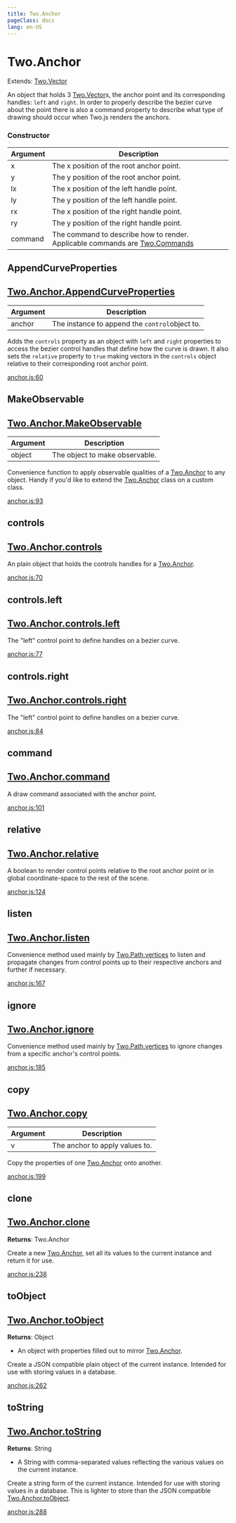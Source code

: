 ```yaml
---
title: Two.Anchor
pageClass: docs
lang: en-US
---
```


# Two.Anchor


<div class="extends">

Extends: [Two.Vector](/docs/vector/)

</div>


An object that holds 3 [Two.Vector](/docs/vector/)s, the anchor point and its corresponding handles: `left` and `right`. In order to properly describe the bezier curve about the point there is also a command property to describe what type of drawing should occur when Two.js renders the anchors.


<div class="meta">
  <custom-button text="Source" type="source" href="https://github.com/jonobr1/two.js/blob/main/src/anchor.js" />
</div>



### Constructor


| Argument | Description |
| ---- | ----------- |
|  x  | The x position of the root anchor point. |
|  y  | The y position of the root anchor point. |
|  lx  | The x position of the left handle point. |
|  ly  | The y position of the left handle point. |
|  rx  | The x position of the right handle point. |
|  ry  | The y position of the right handle point. |
|  command  | The command to describe how to render. Applicable commands are [Two.Commands](/docs/two/) |



<div class="static function ">

## AppendCurveProperties

<h2 class="longname" aria-hidden="true"><a href="#AppendCurveProperties"><span class="prefix">Two.Anchor.</span><span class="shortname">AppendCurveProperties</span></a></h2>












<div class="params">

| Argument | Description |
| ---- | ----------- |
|  anchor  | The instance to append the `control`object to. |
</div>




<div class="description">

Adds the `controls` property as an object with `left` and `right` properties to access the bezier control handles that define how the curve is drawn. It also sets the `relative` property to `true` making vectors in the `controls` object relative to their corresponding root anchor point.

</div>





<div class="meta">

  <a class="lineno" target="_blank" rel="noopener noreferrer" href="https://github.com/jonobr1/two.js/blob/main/src/anchor.js#L60">
    anchor.js:60
  </a>

</div>




</div>



<div class="static function ">

## MakeObservable

<h2 class="longname" aria-hidden="true"><a href="#MakeObservable"><span class="prefix">Two.Anchor.</span><span class="shortname">MakeObservable</span></a></h2>












<div class="params">

| Argument | Description |
| ---- | ----------- |
|  object  | The object to make observable. |
</div>




<div class="description">

Convenience function to apply observable qualities of a [Two.Anchor](/docs/anchor/) to any object. Handy if you'd like to extend the [Two.Anchor](/docs/anchor/) class on a custom class.

</div>





<div class="meta">

  <a class="lineno" target="_blank" rel="noopener noreferrer" href="https://github.com/jonobr1/two.js/blob/main/src/anchor.js#L93">
    anchor.js:93
  </a>

</div>




</div>



<div class="instance member ">

## controls

<h2 class="longname" aria-hidden="true"><a href="#controls"><span class="prefix">Two.Anchor.</span><span class="shortname">controls</span></a></h2>










<div class="properties">



</div>






<div class="description">

An plain object that holds the controls handles for a [Two.Anchor](/docs/anchor/).

</div>





<div class="meta">

  <a class="lineno" target="_blank" rel="noopener noreferrer" href="https://github.com/jonobr1/two.js/blob/main/src/anchor.js#L70">
    anchor.js:70
  </a>

</div>




</div>



<div class="instance member ">

## controls.left

<h2 class="longname" aria-hidden="true"><a href="#controls.left"><span class="prefix">Two.Anchor.</span><span class="shortname">controls.left</span></a></h2>










<div class="properties">



</div>






<div class="description">

The "left" control point to define handles on a bezier curve.

</div>





<div class="meta">

  <a class="lineno" target="_blank" rel="noopener noreferrer" href="https://github.com/jonobr1/two.js/blob/main/src/anchor.js#L77">
    anchor.js:77
  </a>

</div>




</div>



<div class="instance member ">

## controls.right

<h2 class="longname" aria-hidden="true"><a href="#controls.right"><span class="prefix">Two.Anchor.</span><span class="shortname">controls.right</span></a></h2>










<div class="properties">



</div>






<div class="description">

The "left" control point to define handles on a bezier curve.

</div>





<div class="meta">

  <a class="lineno" target="_blank" rel="noopener noreferrer" href="https://github.com/jonobr1/two.js/blob/main/src/anchor.js#L84">
    anchor.js:84
  </a>

</div>




</div>



<div class="instance member ">

## command

<h2 class="longname" aria-hidden="true"><a href="#command"><span class="prefix">Two.Anchor.</span><span class="shortname">command</span></a></h2>










<div class="properties">



</div>






<div class="description">

A draw command associated with the anchor point.

</div>





<div class="meta">

  <a class="lineno" target="_blank" rel="noopener noreferrer" href="https://github.com/jonobr1/two.js/blob/main/src/anchor.js#L101">
    anchor.js:101
  </a>

</div>




</div>



<div class="instance member ">

## relative

<h2 class="longname" aria-hidden="true"><a href="#relative"><span class="prefix">Two.Anchor.</span><span class="shortname">relative</span></a></h2>










<div class="properties">



</div>






<div class="description">

A boolean to render control points relative to the root anchor point or in global coordinate-space to the rest of the scene.

</div>





<div class="meta">

  <a class="lineno" target="_blank" rel="noopener noreferrer" href="https://github.com/jonobr1/two.js/blob/main/src/anchor.js#L124">
    anchor.js:124
  </a>

</div>




</div>



<div class="instance function ">

## listen

<h2 class="longname" aria-hidden="true"><a href="#listen"><span class="prefix">Two.Anchor.</span><span class="shortname">listen</span></a></h2>















<div class="description">

Convenience method used mainly by [Two.Path.vertices](/docs/path/#vertices) to listen and propagate changes from control points up to their respective anchors and further if necessary.

</div>





<div class="meta">

  <a class="lineno" target="_blank" rel="noopener noreferrer" href="https://github.com/jonobr1/two.js/blob/main/src/anchor.js#L167">
    anchor.js:167
  </a>

</div>




</div>



<div class="instance function ">

## ignore

<h2 class="longname" aria-hidden="true"><a href="#ignore"><span class="prefix">Two.Anchor.</span><span class="shortname">ignore</span></a></h2>















<div class="description">

Convenience method used mainly by [Two.Path.vertices](/docs/path/#vertices) to ignore changes from a specific anchor's control points.

</div>





<div class="meta">

  <a class="lineno" target="_blank" rel="noopener noreferrer" href="https://github.com/jonobr1/two.js/blob/main/src/anchor.js#L185">
    anchor.js:185
  </a>

</div>




</div>



<div class="instance function ">

## copy

<h2 class="longname" aria-hidden="true"><a href="#copy"><span class="prefix">Two.Anchor.</span><span class="shortname">copy</span></a></h2>












<div class="params">

| Argument | Description |
| ---- | ----------- |
|  v  | The anchor to apply values to. |
</div>




<div class="description">

Copy the properties of one [Two.Anchor](/docs/anchor/) onto another.

</div>





<div class="meta">

  <a class="lineno" target="_blank" rel="noopener noreferrer" href="https://github.com/jonobr1/two.js/blob/main/src/anchor.js#L199">
    anchor.js:199
  </a>

</div>




</div>



<div class="instance function ">

## clone

<h2 class="longname" aria-hidden="true"><a href="#clone"><span class="prefix">Two.Anchor.</span><span class="shortname">clone</span></a></h2>




<div class="returns">

__Returns__: Two.Anchor



</div>












<div class="description">

Create a new [Two.Anchor](/docs/anchor/), set all its values to the current instance and return it for use.

</div>





<div class="meta">

  <a class="lineno" target="_blank" rel="noopener noreferrer" href="https://github.com/jonobr1/two.js/blob/main/src/anchor.js#L238">
    anchor.js:238
  </a>

</div>




</div>



<div class="instance function ">

## toObject

<h2 class="longname" aria-hidden="true"><a href="#toObject"><span class="prefix">Two.Anchor.</span><span class="shortname">toObject</span></a></h2>




<div class="returns">

__Returns__: Object


- An object with properties filled out to mirror [Two.Anchor](/docs/anchor/).


</div>












<div class="description">

Create a JSON compatible plain object of the current instance. Intended for use with storing values in a database.

</div>





<div class="meta">

  <a class="lineno" target="_blank" rel="noopener noreferrer" href="https://github.com/jonobr1/two.js/blob/main/src/anchor.js#L262">
    anchor.js:262
  </a>

</div>




</div>



<div class="instance function ">

## toString

<h2 class="longname" aria-hidden="true"><a href="#toString"><span class="prefix">Two.Anchor.</span><span class="shortname">toString</span></a></h2>




<div class="returns">

__Returns__: String


- A String with comma-separated values reflecting the various values on the current instance.


</div>












<div class="description">

Create a string form of the current instance. Intended for use with storing values in a database. This is lighter to store than the JSON compatible [Two.Anchor.toObject](/docs/anchor/#toobject).

</div>





<div class="meta">

  <a class="lineno" target="_blank" rel="noopener noreferrer" href="https://github.com/jonobr1/two.js/blob/main/src/anchor.js#L288">
    anchor.js:288
  </a>

</div>




</div>



